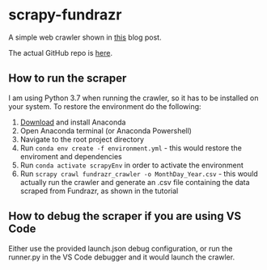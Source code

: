 # scrapy-fundrazr

A simple web crawler shown in [this](https://www.codementor.io/mgalarny/using-scrapy-to-build-your-own-dataset-cz24hsbp5) blog post.

The actual GitHub repo is [here](https://github.com/mGalarnyk/Python_Tutorials/tree/master/Scrapy/fundrazr).

## How to run the scraper
I am using Python 3.7 when running the crawler, so it has to be installed on your system.
To restore the environment do the following:

1. [Download](https://www.anaconda.com/distribution/) and install Anaconda
2. Open Anaconda terminal (or Anaconda Powershell)
3. Navigate to the root project directory
4. Run ```conda env create -f environment.yml``` - this would restore the enviroment and dependencies
5. Run ```conda activate scrapyEnv``` in order to activate the environment
6. Run ```scrapy crawl fundrazr_crawler -o MonthDay_Year.csv``` - this would actually run the crawler and generate an .csv file containing the data scraped from Fundrazr, as shown in the tutorial

## How to debug the scraper if you are using VS Code
Either use the provided launch.json debug configuration, or run the runner.py in the VS Code debugger and it would launch the crawler. 